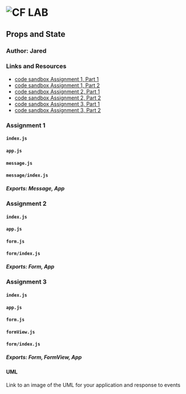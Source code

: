 ![CF](http://i.imgur.com/7v5ASc8.png) LAB
=================================================

## Props and State

### Author: Jared

### Links and Resources
* [code sandbox Assignment 1, Part 1](https://codesandbox.io/s/rl90pz4wmn)
* [code sandbox Assignment 1, Part 2](https://codesandbox.io/s/62kx605o1w)
* [code sandbox Assignment 2, Part 1](https://codesandbox.io/s/xr23ywj81w)
* [code sandbox Assignment 2, Part 2](https://codesandbox.io/s/yv0on496nx)
* [code sandbox Assignment 3, Part 1](https://codesandbox.io/s/r54j6vv7wp)
* [code sandbox Assignment 3, Part 2](https://codesandbox.io/s/529mozpkp)

### Assignment 1
#### `index.js`
#### `app.js`
#### `message.js`
#### `message/index.js`
##### Exports: Message, App

### Assignment 2
#### `index.js`
#### `app.js`
#### `form.js`
#### `form/index.js`
##### Exports: Form, App

### Assignment 3
#### `index.js`
#### `app.js`
#### `form.js`
#### `formView.js`
#### `form/index.js`
##### Exports: Form, FormView, App

#### UML
Link to an image of the UML for your application and response to events
